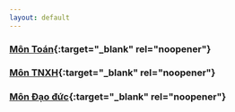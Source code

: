 ```yaml
---
layout: default
---
```



### [Môn Toán](https://ul.lilw.dev/hab9){:target="_blank" rel="noopener"}

### [Môn TNXH](https://ul.lilw.dev/hab10){:target="_blank" rel="noopener"}

### [Môn Đạo đức](https://ul.lilw.dev/hatc){:target="_blank" rel="noopener"}